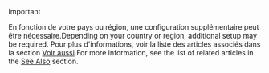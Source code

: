 > [!IMPORTANT]
> <span data-ttu-id="041a7-101">En fonction de votre pays ou région, une configuration supplémentaire peut être nécessaire.</span><span class="sxs-lookup"><span data-stu-id="041a7-101">Depending on your country or region, additional setup may be required.</span></span> <span data-ttu-id="041a7-102">Pour plus d'informations, voir la liste des articles associés dans la section [Voir aussi](#see-also).</span><span class="sxs-lookup"><span data-stu-id="041a7-102">For more information, see the list of related articles in the [See Also](#see-also) section.</span></span>  